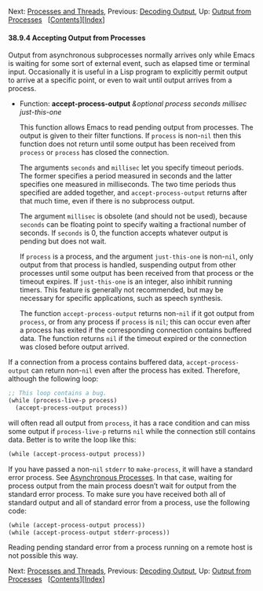 

Next: [Processes and Threads](Processes-and-Threads.html), Previous: [Decoding Output](Decoding-Output.html), Up: [Output from Processes](Output-from-Processes.html)   \[[Contents](index.html#SEC_Contents "Table of contents")]\[[Index](Index.html "Index")]

#### 38.9.4 Accepting Output from Processes

Output from asynchronous subprocesses normally arrives only while Emacs is waiting for some sort of external event, such as elapsed time or terminal input. Occasionally it is useful in a Lisp program to explicitly permit output to arrive at a specific point, or even to wait until output arrives from a process.

*   Function: **accept-process-output** *\&optional process seconds millisec just-this-one*

    This function allows Emacs to read pending output from processes. The output is given to their filter functions. If `process` is non-`nil` then this function does not return until some output has been received from `process` or `process` has closed the connection.

    The arguments `seconds` and `millisec` let you specify timeout periods. The former specifies a period measured in seconds and the latter specifies one measured in milliseconds. The two time periods thus specified are added together, and `accept-process-output` returns after that much time, even if there is no subprocess output.

    The argument `millisec` is obsolete (and should not be used), because `seconds` can be floating point to specify waiting a fractional number of seconds. If `seconds` is 0, the function accepts whatever output is pending but does not wait.

    If `process` is a process, and the argument `just-this-one` is non-`nil`, only output from that process is handled, suspending output from other processes until some output has been received from that process or the timeout expires. If `just-this-one` is an integer, also inhibit running timers. This feature is generally not recommended, but may be necessary for specific applications, such as speech synthesis.

    The function `accept-process-output` returns non-`nil` if it got output from `process`, or from any process if `process` is `nil`; this can occur even after a process has exited if the corresponding connection contains buffered data. The function returns `nil` if the timeout expired or the connection was closed before output arrived.

If a connection from a process contains buffered data, `accept-process-output` can return non-`nil` even after the process has exited. Therefore, although the following loop:

```lisp
;; This loop contains a bug.
(while (process-live-p process)
  (accept-process-output process))
```

will often read all output from `process`, it has a race condition and can miss some output if `process-live-p` returns `nil` while the connection still contains data. Better is to write the loop like this:

```lisp
(while (accept-process-output process))
```

If you have passed a non-`nil` `stderr` to `make-process`, it will have a standard error process. See [Asynchronous Processes](Asynchronous-Processes.html). In that case, waiting for process output from the main process doesn’t wait for output from the standard error process. To make sure you have received both all of standard output and all of standard error from a process, use the following code:

```lisp
(while (accept-process-output process))
(while (accept-process-output stderr-process))
```

Reading pending standard error from a process running on a remote host is not possible this way.

Next: [Processes and Threads](Processes-and-Threads.html), Previous: [Decoding Output](Decoding-Output.html), Up: [Output from Processes](Output-from-Processes.html)   \[[Contents](index.html#SEC_Contents "Table of contents")]\[[Index](Index.html "Index")]
